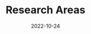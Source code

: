 ---
title: Research Areas
date: 2022-10-24

type: landing

sections:
  - block: hero
    content:
      title: Our Research Areas
      text: |
        Exploring cutting-edge technologies at the intersection of neuroscience, engineering, and artificial intelligence.
      image:
        filename: welcome.jpg
    design:
      spacing:
        padding: ['40px', '0', '40px', '0']

  - block: features
    content:
      title: Core Research Areas
      subtitle: Three main pillars of our research
      items:
        - name: Brain-Computer Interfaces
          description: |
            Developing next-generation neural interfaces for direct brain-computer communication. 
            Our work focuses on invasive and non-invasive BCI systems, real-time neural signal processing, 
            and clinical applications for paralyzed patients.
          icon: brain
          icon_pack: fas
        - name: Nanoelectronics
          description: |
            Creating ultra-small electronic devices using semiconductor nanowires and advanced fabrication techniques. 
            We design novel nanostructures for high-performance electronics and biomedical applications.
          icon: microchip
          icon_pack: fas
        - name: Bioelectronics
          description: |
            Integrating electronics with biological systems for medical applications and therapeutic interventions. 
            Our research includes implantable devices, biosensors, and neural prosthetics.
          icon: heartbeat
          icon_pack: fas
    design:
      columns: '3'

  - block: markdown
    content:
      title: Research Highlights
      subtitle: 
      text: |
        ## Brain-Computer Interface Systems
        
        ### Current Projects:
        - **High-density neural recording arrays** - Developing flexible electrode arrays for chronic neural recording
        - **Real-time BCI decoding** - Machine learning algorithms for motor intention decoding
        - **Clinical BCI trials** - Translating research to help paralyzed patients control devices
        
        ### Key Publications:
        - Nature Neuroscience (2023): "Flexible mesh electronics for chronic neural interfaces"
        - Science Translational Medicine (2022): "Real-time BCI control of robotic arms"
        
        ---
        
        ## ⚡ Nanoelectronics & Device Physics
        
        ### Current Projects:
        - **Semiconductor nanowire synthesis** - Controlled growth of III-V nanowires
        - **Single nanowire devices** - Ultra-sensitive transistors and photodetectors
        - **Quantum devices** - Exploring quantum effects in nanoscale systems
        
        ### Key Publications:
        - Nature Materials (2023): "Controlled synthesis of InAs nanowires"
        - Nano Letters (2022): "Single nanowire quantum devices"
        
        ---
        
        ## Bioelectronics & Neural Engineering
        
        ### Current Projects:
        - **Injectable mesh electronics** - Minimally invasive neural interfaces
        - **Biocompatible materials** - Long-term stable neural electrodes
        - **Wireless neural devices** - Battery-free implantable systems
        
        ### Key Publications:
        - Nature Biotechnology (2023): "Injectable mesh electronics for brain monitoring"
        - Advanced Materials (2022): "Biocompatible neural electrodes"
    design:
      columns: '1'

  - block: collection
    content:
      title: Related Publications
      text: ""
      count: 6
      filters:
        folders:
          - publication
        publication_type: 'article'
    design:
      view: citation
      columns: '1'

  - block: cta
    content:
      title: Interested in Our Research?
      text: |
        Join our team or collaborate with us on cutting-edge research projects.
      button:
        text: 'Contact Us'
        url: './contact/'
    design:
      columns: '1'
      background:
        gradient_start: '#4bb6ff'
        gradient_end: '#2563eb'
        text_color_light: true
---